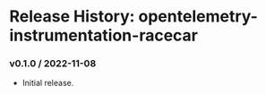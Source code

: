 # Release History: opentelemetry-instrumentation-racecar

### v0.1.0 / 2022-11-08

* Initial release.
